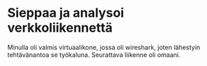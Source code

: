 # Sieppaa ja analysoi verkkoliikennettä

Minulla oli valmis virtuaalikone, jossa oli wireshark, joten lähestyin tehtävänantoa se työkaluna.
Seurattava liikenne oli omaani.
